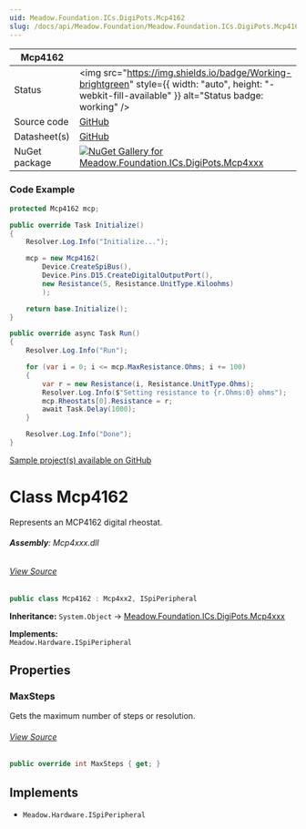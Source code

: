 ```yaml
---
uid: Meadow.Foundation.ICs.DigiPots.Mcp4162
slug: /docs/api/Meadow.Foundation/Meadow.Foundation.ICs.DigiPots.Mcp4162
---
```


| Mcp4162 | |
|--------|--------|
| Status | <img src="https://img.shields.io/badge/Working-brightgreen" style={{ width: "auto", height: "-webkit-fill-available" }} alt="Status badge: working" /> |
| Source code | [GitHub](https://github.com/WildernessLabs/Meadow.Foundation/tree/main/Source/Meadow.Foundation.Peripherals/ICs.DigiPots.Mcp4xxx) |
| Datasheet(s) | [GitHub](https://github.com/WildernessLabs/Meadow.Foundation/tree/main/Source/Meadow.Foundation.Peripherals/ICs.DigiPots.Mcp4xxx/Datasheet) |
| NuGet package | <a href="https://www.nuget.org/packages/Meadow.Foundation.ICs.DigiPots.Mcp4xxx/" target="_blank"><img src="https://img.shields.io/nuget/v/Meadow.Foundation.ICs.DigiPots.Mcp4xxx.svg?label=Meadow.Foundation.ICs.DigiPots.Mcp4xxx" alt="NuGet Gallery for Meadow.Foundation.ICs.DigiPots.Mcp4xxx" /></a> |

### Code Example

```csharp
protected Mcp4162 mcp;

public override Task Initialize()
{
    Resolver.Log.Info("Initialize...");

    mcp = new Mcp4162(
        Device.CreateSpiBus(),
        Device.Pins.D15.CreateDigitalOutputPort(),
        new Resistance(5, Resistance.UnitType.Kiloohms)
        );

    return base.Initialize();
}

public override async Task Run()
{
    Resolver.Log.Info("Run");

    for (var i = 0; i <= mcp.MaxResistance.Ohms; i += 100)
    {
        var r = new Resistance(i, Resistance.UnitType.Ohms);
        Resolver.Log.Info($"Setting resistance to {r.Ohms:0} ohms");
        mcp.Rheostats[0].Resistance = r;
        await Task.Delay(1000);
    }

    Resolver.Log.Info("Done");
}

```

[Sample project(s) available on GitHub](https://github.com/WildernessLabs/Meadow.Foundation/tree/main/Source/Meadow.Foundation.Peripherals/ICs.DigiPots.Mcp4xxx/Samples/Mcp4162_Sample)


# Class Mcp4162
Represents an MCP4162 digital rheostat.

###### **Assembly**: Mcp4xxx.dll
###### [View Source](https://github.com/WildernessLabs/Meadow.Foundation/blob/main/Source/Meadow.Foundation.Peripherals/ICs.DigiPots.Mcp4xxx/Driver/Drivers/Mcp4162.cs#L9)
```csharp title="Declaration"
public class Mcp4162 : Mcp4xx2, ISpiPeripheral
```
**Inheritance:** `System.Object` -> [Meadow.Foundation.ICs.DigiPots.Mcp4xxx](../Mcp4xx2)

**Implements:**  
`Meadow.Hardware.ISpiPeripheral`

## Properties
### MaxSteps
Gets the maximum number of steps or resolution.
###### [View Source](https://github.com/WildernessLabs/Meadow.Foundation/blob/main/Source/Meadow.Foundation.Peripherals/ICs.DigiPots.Mcp4xxx/Driver/Drivers/Mcp4162.cs#L12)
```csharp title="Declaration"
public override int MaxSteps { get; }
```

## Implements

* `Meadow.Hardware.ISpiPeripheral`
